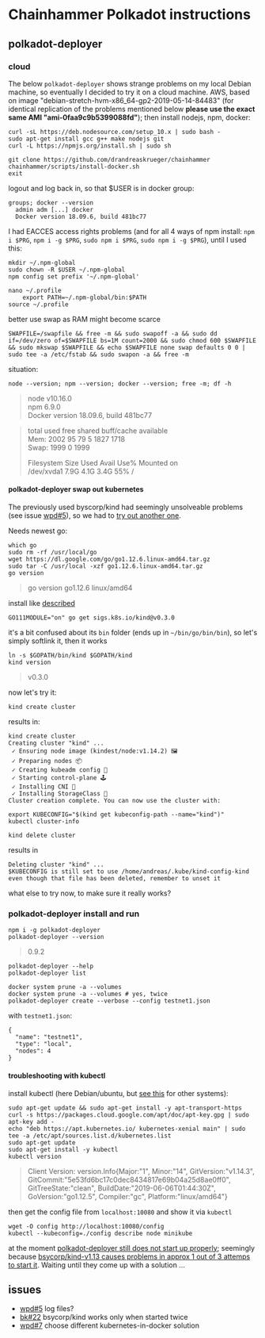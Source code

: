# Chainhammer Polkadot instructions

## polkadot-deployer
### cloud
The below `polkadot-deployer` shows strange problems on my local Debian machine, so eventually I decided to try it on a cloud machine. AWS, based on image "debian-stretch-hvm-x86_64-gp2-2019-05-14-84483" (for identical replication of the problems mentioned below **please use the exact same AMI "ami-0faa9c9b5399088fd"**); then install nodejs, npm, docker:

```
curl -sL https://deb.nodesource.com/setup_10.x | sudo bash -
sudo apt-get install gcc g++ make nodejs git
curl -L https://npmjs.org/install.sh | sudo sh

git clone https://github.com/drandreaskrueger/chainhammer
chainhammer/scripts/install-docker.sh 
exit
```
logout and log back in, so that $USER is in docker group:
```
groups; docker --version
  admin adm [...] docker
  Docker version 18.09.6, build 481bc77
```

I had EACCES access rights problems (and for all 4 ways of npm install: `npm i $PRG`, `npm i -g $PRG`, `sudo npm i $PRG`, `sudo npm i -g $PRG`), until I used this:
```
mkdir ~/.npm-global
sudo chown -R $USER ~/.npm-global
npm config set prefix '~/.npm-global'

nano ~/.profile
    export PATH=~/.npm-global/bin:$PATH
source ~/.profile
```

better use swap as RAM might become scarce
```
SWAPFILE=/swapfile && free -m && sudo swapoff -a && sudo dd if=/dev/zero of=$SWAPFILE bs=1M count=2000 && sudo chmod 600 $SWAPFILE && sudo mkswap $SWAPFILE && echo $SWAPFILE none swap defaults 0 0 | sudo tee -a /etc/fstab && sudo swapon -a && free -m
```

situation:
```
node --version; npm --version; docker --version; free -m; df -h
```
> node v10.16.0  
> npm 6.9.0  
> Docker version 18.09.6, build 481bc77  

>   total        used        free      shared  buff/cache   available  
> Mem:           2002          95          79           5        1827        1718  
> Swap:          1999           0        1999  
>  
> Filesystem      Size  Used Avail Use% Mounted on  
> /dev/xvda1      7.9G  4.1G  3.4G  55% /  

#### polkadot-deployer swap out kubernetes
The previously used byscorp/kind had seemingly unsolveable problems (see issue [wpd#5](https://github.com/w3f/polkadot-deployer/issues/5)), so we had to [try out another one](https://github.com/w3f/polkadot-deployer/issues/7).

Needs newest go:
```
which go
sudo rm -rf /usr/local/go
wget https://dl.google.com/go/go1.12.6.linux-amd64.tar.gz
sudo tar -C /usr/local -xzf go1.12.6.linux-amd64.tar.gz 
go version
```
> go version go1.12.6 linux/amd64  

install like [described](https://github.com/kubernetes-sigs/kind#installation-and-usage)
```
GO111MODULE="on" go get sigs.k8s.io/kind@v0.3.0
```
it's a bit confused about its `bin` folder (ends up in `~/bin/go/bin/bin`), so let's simply softlink it, then it works

    ln -s $GOPATH/bin/kind $GOPATH/kind
    kind version

> v0.3.0  

now let's try it:

    kind create cluster

results in:

```
kind create cluster
Creating cluster "kind" ...
 ✓ Ensuring node image (kindest/node:v1.14.2) 🖼 
 ✓ Preparing nodes 📦 
 ✓ Creating kubeadm config 📜 
 ✓ Starting control-plane 🕹️ 
 ✓ Installing CNI 🔌 
 ✓ Installing StorageClass 💾 
Cluster creation complete. You can now use the cluster with:

export KUBECONFIG="$(kind get kubeconfig-path --name="kind")"
kubectl cluster-info
```

    kind delete cluster

results in

```
Deleting cluster "kind" ...
$KUBECONFIG is still set to use /home/andreas/.kube/kind-config-kind even though that file has been deleted, remember to unset it
```

what else to try now, to make sure it really works?








### polkadot-deployer install and run
```
npm i -g polkadot-deployer
polkadot-deployer --version
```
> 0.9.2  

```
polkadot-deployer --help
polkadot-deployer list

docker system prune -a --volumes
docker system prune -a --volumes # yes, twice
polkadot-deployer create --verbose --config testnet1.json
```
with `testnet1.json`:
```
{
  "name": "testnet1",
  "type": "local",
  "nodes": 4
}
```

#### troubleshooting with kubectl
install kubectl (here Debian/ubuntu, but [see this](https://kubernetes.io/docs/tasks/tools/install-kubectl/) for other systems):
```
sudo apt-get update && sudo apt-get install -y apt-transport-https
curl -s https://packages.cloud.google.com/apt/doc/apt-key.gpg | sudo apt-key add -
echo "deb https://apt.kubernetes.io/ kubernetes-xenial main" | sudo tee -a /etc/apt/sources.list.d/kubernetes.list
sudo apt-get update
sudo apt-get install -y kubectl
kubectl version
```
> Client Version: version.Info{Major:"1", Minor:"14", GitVersion:"v1.14.3", GitCommit:"5e53fd6bc17c0dec8434817e69b04a25d8ae0ff0", GitTreeState:"clean", BuildDate:"2019-06-06T01:44:30Z", GoVersion:"go1.12.5", Compiler:"gc", Platform:"linux/amd64"}

then get the config file from `localhost:10080` and show it via `kubectl`
```
wget -O config http://localhost:10080/config
kubectl --kubeconfig=./config describe node minikube
```
at the moment [polkadot-deployer still does not start up properly](https://github.com/w3f/polkadot-deployer/issues/5#issuecomment-499876296); seemingly because [bsycorp/kind-v1.13 causes problems in approx 1 out of 3 attemps to start it](https://github.com/bsycorp/kind/issues/22). Waiting until they come up with a solution ...


## issues
* [wpd#5](https://github.com/w3f/polkadot-deployer/issues/5) log files?
* [bk#22](https://github.com/bsycorp/kind/issues/22) bsycorp/kind works only when started twice
* [wpd#7](https://github.com/w3f/polkadot-deployer/issues/7) choose different kubernetes-in-docker solution
